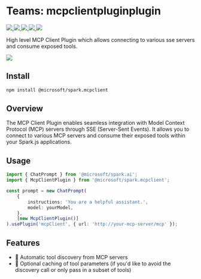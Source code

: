 # Teams: mcpclientpluginplugin

<p>
    <a href="https://www.npmjs.com/package/@microsoft/spark.mcpclient" target="_blank">
        <img src="https://img.shields.io/npm/v/@microsoft/spark.mcpclient" />
    </a>
    <a href="https://www.npmjs.com/package/@microsoft/spark.mcpclient?activeTab=code" target="_blank">
        <img src="https://img.shields.io/bundlephobia/min/@microsoft/spark.mcpclient" />
    </a>
    <a href="https://www.npmjs.com/package/@microsoft/spark.mcpclient?activeTab=dependencies" target="_blank">
        <img src="https://img.shields.io/librariesio/release/npm/@microsoft/spark.mcpclient" />
    </a>
    <a href="https://www.npmjs.com/package/@microsoft/spark.mcpclient" target="_blank">
        <img src="https://img.shields.io/npm/dw/@microsoft/spark.mcpclient" />
    </a>
    <a href="https://microsoft.github.io/spark.js" target="_blank">
        <img src="https://img.shields.io/badge/📖 docs-open-blue" />
    </a>
</p>

High level MCP Client Plugin which allows connecting to various sse servers and consume exposed tools.

<a href="https://microsoft.github.io/spark.js/2.getting-started/1.create-application.html" target="_blank">
    <img src="https://img.shields.io/badge/📖 Getting Started-blue?style=for-the-badge" />
</a>

## Install

```bash
npm install @microsoft/spark.mcpclient
```

## Overview

The MCP Client Plugin enables seamless integration with Model Context Protocol (MCP) servers through SSE (Server-Sent Events). It allows you to connect to various MCP servers and consume their exposed tools within your Spark.js applications.

## Usage

```typescript
import { ChatPrompt } from '@microsoft/spark.ai';
import { McpClientPlugin } from '@microsoft/spark.mcpclient';

const prompt = new ChatPrompt(
    {
        instructions: 'You are a helpful assistant.',
        model: yourModel,
    },
    [new McpClientPlugin()]
).usePlugin('mcpClient', { url: 'http://your-mcp-server/mcp' });
```

## Features

- 🔌 Automatic tool discovery from MCP servers
- 💾 Optional caching of tool parameters (if you'd like to avoid the discovery call or only pass in a subset of tools)
